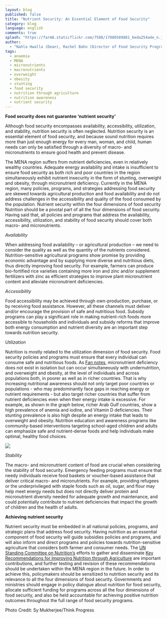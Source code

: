 ```yaml
---
layout: blog
published: false
title: "Nutrient Security: An Essential Element of Food Security"
category: blog
language: english
comments: true
splash: "https://farm8.staticflickr.com/7588/17080589881_6eda254a4e_n.jpg"
author: 
  - "Nahla Hwalla (Dean), Rachel Bahn (Director of Food Security Program), Sibelle El-Labban (Senior Research Assistant) – Faculty of Agricultural and Food Sciences, American University of Beirut"
tags: 
  - anaemia
  - MENA
  - micronutrients
  - macronutrients
  - overweight
  - obesity
  - stunting
  - food security
  - nutrition through agriculture
  - nutrition awareness
  - nutrient security
---
```


**Food security does not guarantee ‘nutrient security’**

Although food security encompasses availability, accessibility, utilization, and stability, nutrition security is often neglected. Nutrition security is an essential element of food security, and because sound nutrition requires more than just enough energy for every man, woman, and child, human needs can only be satisfied through a diversity of macro- and micronutrients to ensure good health and prevent disease. 

The MENA region suffers from nutrient deficiencies, even in relatively wealthy countries. Adequate energy availability and intake is insufficient to ensure food security as both rich and poor countries in the region simultaneously exhibit nutrient insecurity in the form of stunting, overweight and obesity, through micronutrient deficiency. Currently in the MENA region, many policies, programs, and strategies addressing food security are skewed towards agricultural production and food availability and do not address challenges in the accessibility and quality of the food consumed by the population. 
Nutrient security within the four dimensions of food security
Nutrition should be a pivotal part of all the four dimensions of food security. Having said that, all policies and programs that address the availability, accessibility, utilization, and stability of food security should cover both macro- and micronutrients.  

_Availability_

When addressing food availability – or agricultural production – we need to consider the quality as well as the quantity of the nutrients considered.  Nutrition-sensitive agricultural programs show promise by providing economic advantage and by supplying more diverse and nutritious diets, thus directly improving food security. For example, farmers can produce bio-fortified rice varieties containing more iron and zinc and/or supplement fertilizers with zinc as efficient strategies to improve plant micronutrient content and alleviate micronutrient deficiencies. 

_Accessibility_

Food accessibility may be achieved through own-production, purchase, or by receiving food assistance. However, all these channels must deliver and/or encourage the provision of safe and nutritious food. Subsidy programs can play a significant role in making nutrient-rich foods more accessible to households and individuals and subsidy reforms that improve both energy consumption and nutrient diversity are an important step towards nutrition security. 

_Utilization_

Nutrition is mostly related to the utilization dimension of food security. Food security policies and programs must ensure that every individual can consume safe and nutritious foods. As [Fan notes](http://www.arabspatial.org/arabspatialblog/blog/2014/10/13/overcoming-triple-burden-of-malnutrition-in-mena-region/), micronutrient deficiency does not exist in isolation but can occur simultaneously with undernutrition, and overweight and obesity, at the level of individuals and across populations both, in poorer as well as in richer countries. That is why increasing nutritional awareness should not only target poor countries or populations - who may predominantly face gaps in reaching energy or nutrient requirements - but also target richer countries that suffer from nutrient deficiencies even when their energy intake is excessive. For example, as shown in the graph below, richer Arab Gulf countries, show a high prevalence of anemia and iodine, and Vitamin D deficiencies. Their stunting prevalence is also high despite an energy intake that leads to overweight and obesity. Nutrition education and awareness programs like community-based interventions targeting school-aged children and adults can emphasize safe and nutrient-dense foods and help individuals make optimal, healthy food choices. 

![](https://farm8.staticflickr.com/7612/16461204933_5cdc81e042_z.jpg)

_Stability_

The macro- and micronutrient content of food are crucial when considering the stability of food security. Emergency feeding programs must ensure that needy individuals receive food baskets or voucher-based assistance that deliver critical macro- and micronutrients. For example, providing refugees or the underprivileged with staple foods such as oil, sugar, and flour may help meet energy needs but does not directly deliver protein and micronutrient diversity needed for adequate growth and maintenance, and could potentially contribute to nutrient deficiencies that impact the growth of children and the health of adults. 

**Achieving nutrient security**

Nutrient security must be embedded in all national policies, programs, and strategic plans that address food security. Having nutrition as an essential component of food security will guide subsidies policies and programs, and will also inform and direct programs and policies towards nutrition-sensitive agriculture that considers both farmer and consumer needs. The [UN Standing Committee on Nutrition’s](http://www.unscn.org/) efforts to gather and disseminate [Key Recommendations for Improving Nutrition through Agriculture](http://unscn.org/files/Agriculture-Nutrition-CoP/Agriculture-Nutrition_Key_recommendations.pdf) are important contributions, and further testing and revision of these recommendations should be undertaken within the MENA region in the future.  In order to achieve this, policymakers should be sensitized to nutrition security and its relevance to all the four dimensions of food security. Governments and ministries should engage in policy dialogue about nutrition for food security, allocate sufficient funding for programs across all the four dimensions of food security, and also be held accountable for achieving positive nutrition outcomes throughout the full range of food security programs. 

Photo Credit: Sy Mukherjee/Think Progress
